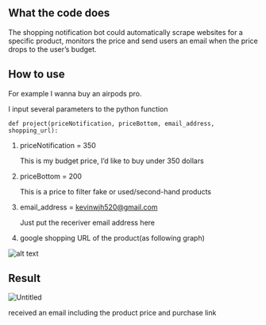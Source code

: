 ## What the code does

The shopping notification bot could automatically scrape websites for a specific product, monitors the price and send users an email when the price drops to the user’s budget.  

## How to use

For example I wanna buy an airpods pro. 

I input several parameters to the python function 

`def project(priceNotification, priceBottom, email_address, shopping_url):`

1. priceNotification = 350 
    
    This is my budget price, I’d like to buy under 350 dollars 
    
2. priceBottom = 200
    
    This is a price to filter fake or used/second-hand products
    
3. email_address = kevinwjh520@gmail.com
    
    Just put the receriver email address here
    
4. google shopping URL of the product(as following graph)



![alt text]([http://url/to/img.png](https://s3.us-west-2.amazonaws.com/secure.notion-static.com/7ae9f9a9-6a52-474c-8669-380b038ff8f0/Untitled.png?X-Amz-Algorithm=AWS4-HMAC-SHA256&X-Amz-Content-Sha256=UNSIGNED-PAYLOAD&X-Amz-Credential=AKIAT73L2G45EIPT3X45%2F20220921%2Fus-west-2%2Fs3%2Faws4_request&X-Amz-Date=20220921T102458Z&X-Amz-Expires=86400&X-Amz-Signature=70fab215575a104eb5b8faa5fb198e6e87dc0fe3653dbb5e0b826861605943a4&X-Amz-SignedHeaders=host&response-content-disposition=filename%20%3D%22Untitled.png%22&x-id=GetObject))



## Result

![Untitled](https://s3-us-west-2.amazonaws.com/secure.notion-static.com/329ad143-17da-474b-8a7b-0404b8a2d76d/Untitled.png)

received an email including the product price and purchase link
